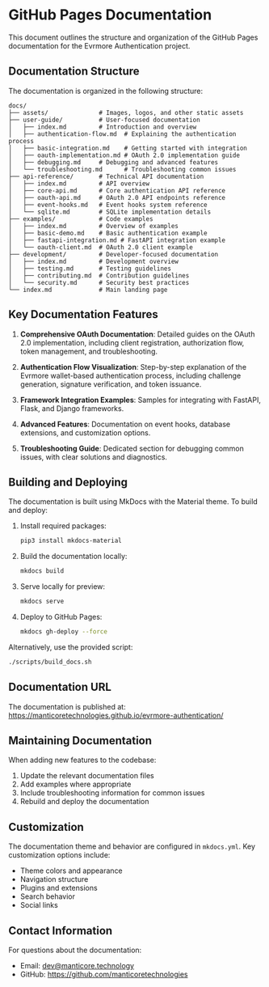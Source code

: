 # GitHub Pages Documentation

This document outlines the structure and organization of the GitHub Pages documentation for the Evrmore Authentication project.

## Documentation Structure

The documentation is organized in the following structure:

```
docs/
├── assets/              # Images, logos, and other static assets
├── user-guide/          # User-focused documentation
│   ├── index.md         # Introduction and overview
│   ├── authentication-flow.md  # Explaining the authentication process
│   ├── basic-integration.md    # Getting started with integration
│   ├── oauth-implementation.md # OAuth 2.0 implementation guide
│   ├── debugging.md     # Debugging and advanced features
│   └── troubleshooting.md      # Troubleshooting common issues
├── api-reference/       # Technical API documentation
│   ├── index.md         # API overview
│   ├── core-api.md      # Core authentication API reference
│   ├── oauth-api.md     # OAuth 2.0 API endpoints reference
│   ├── event-hooks.md   # Event hooks system reference
│   └── sqlite.md        # SQLite implementation details
├── examples/            # Code examples
│   ├── index.md         # Overview of examples
│   ├── basic-demo.md    # Basic authentication example
│   ├── fastapi-integration.md # FastAPI integration example
│   └── oauth-client.md  # OAuth 2.0 client example
├── development/         # Developer-focused documentation
│   ├── index.md         # Development overview
│   ├── testing.md       # Testing guidelines
│   ├── contributing.md  # Contribution guidelines
│   └── security.md      # Security best practices
└── index.md             # Main landing page
```

## Key Documentation Features

1. **Comprehensive OAuth Documentation**: Detailed guides on the OAuth 2.0 implementation, including client registration, authorization flow, token management, and troubleshooting.

2. **Authentication Flow Visualization**: Step-by-step explanation of the Evrmore wallet-based authentication process, including challenge generation, signature verification, and token issuance.

3. **Framework Integration Examples**: Samples for integrating with FastAPI, Flask, and Django frameworks.

4. **Advanced Features**: Documentation on event hooks, database extensions, and customization options.

5. **Troubleshooting Guide**: Dedicated section for debugging common issues, with clear solutions and diagnostics.

## Building and Deploying

The documentation is built using MkDocs with the Material theme. To build and deploy:

1. Install required packages:
   ```bash
   pip3 install mkdocs-material
   ```

2. Build the documentation locally:
   ```bash
   mkdocs build
   ```

3. Serve locally for preview:
   ```bash
   mkdocs serve
   ```

4. Deploy to GitHub Pages:
   ```bash
   mkdocs gh-deploy --force
   ```

Alternatively, use the provided script:
```bash
./scripts/build_docs.sh
```

## Documentation URL

The documentation is published at:
https://manticoretechnologies.github.io/evrmore-authentication/

## Maintaining Documentation

When adding new features to the codebase:

1. Update the relevant documentation files
2. Add examples where appropriate
3. Include troubleshooting information for common issues
4. Rebuild and deploy the documentation

## Customization

The documentation theme and behavior are configured in `mkdocs.yml`. Key customization options include:

- Theme colors and appearance
- Navigation structure
- Plugins and extensions
- Search behavior
- Social links

## Contact Information

For questions about the documentation:
- Email: dev@manticore.technology
- GitHub: https://github.com/manticoretechnologies 